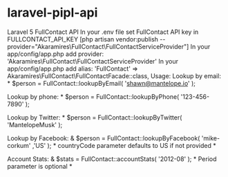 # laravel-pipl-api
Laravel 5 FullContact API
In your .env file set FullContact API key in FULLCONTACT_API_KEY
[php artisan vendor:publish --provider="Akaramires\FullContact\FullContactServiceProvider"]
In your app/config/app.php add provider:
'Akaramires\FullContact\FullContactServiceProvider'
In your app/config/app.php add alias:
'FullContact' => Akaramires\FullContact\FullContactFacade::class,
Usage:
Lookup by email: * $person = FullContact::lookupByEmail( 'shawn@mantelope.io' );

Lookup by phone: * $person = FullContact::lookupByPhone( '123-456-7890' );

Lookup by Twitter: * $person = FullContact::lookupByTwitter( 'MantelopeMusk' );

Lookup by Facebook: & $person = FullContact::lookupByFacebook( 'mike-corkum' ,'US' ); * countryCode parameter defaults to US if not provided *

Account Stats: & $stats = FullContact::accountStats( '2012-08' ); * Period parameter is optional *
